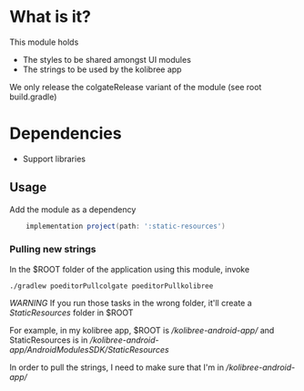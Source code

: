 # What is it?
This module holds
- The styles to be shared amongst UI modules
- The strings to be used by the kolibree app

We only release the colgateRelease variant of the module (see root build.gradle)

# Dependencies

- Support libraries

## Usage

Add the module as a dependency
```groovy
    implementation project(path: ':static-resources')
```

### Pulling new strings

In the $ROOT folder of the application using this module, invoke 

```
./gradlew poeditorPullcolgate poeditorPullkolibree
```

*WARNING* If you run those tasks in the wrong folder, it'll create a _StaticResources_ folder in $ROOT

For example, in my kolibree app, $ROOT is _/kolibree-android-app/_ and StaticResources is in
_/kolibree-android-app/AndroidModulesSDK/StaticResources_
 
In order to pull the strings, I need to make sure that I'm in _/kolibree-android-app/_
